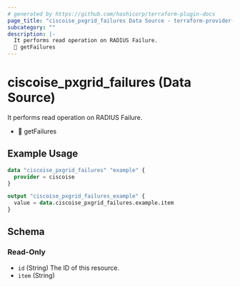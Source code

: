 ```yaml
---
# generated by https://github.com/hashicorp/terraform-plugin-docs
page_title: "ciscoise_pxgrid_failures Data Source - terraform-provider-ciscoise"
subcategory: ""
description: |-
  It performs read operation on RADIUS Failure.
  🚧 getFailures
---
```


# ciscoise_pxgrid_failures (Data Source)

It performs read operation on RADIUS Failure.

- 🚧 getFailures

## Example Usage

```terraform
data "ciscoise_pxgrid_failures" "example" {
  provider = ciscoise
}

output "ciscoise_pxgrid_failures_example" {
  value = data.ciscoise_pxgrid_failures.example.item
}
```

<!-- schema generated by tfplugindocs -->
## Schema

### Read-Only

- `id` (String) The ID of this resource.
- `item` (String)


